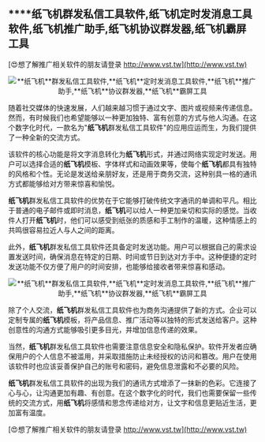 ## ****纸飞机**群发私信工具软件,**纸飞机**定时发消息工具软件,**纸飞机**推广助手,**纸飞机**协议群发器,**纸飞机**霸屏工具**

[😍想了解推广相关软件的朋友请登录 http://www.vst.tw](http://www.vst.tw)

 <center><img src="https://vst.tw/MP4/tuiguang/png/8.png" alt="**纸飞机**群发私信工具软件,**纸飞机**定时发消息工具软件,**纸飞机**推广助手,**纸飞机**协议群发器,**纸飞机**霸屏工具"></center>

随着社交媒体的快速发展，人们越来越习惯于通过文字、图片或视频来传递信息。然而，有时候我们也希望能够以一种更加独特、富有创意的方式与他人沟通。在这个数字化时代，一款名为"**纸飞机**群发私信工具软件"的应用应运而生，为我们提供了一种全新的交流方式。

该软件的核心功能是将文字消息转化为**纸飞机**形式，并通过网络实现定时发送。用户可以选择合适的**纸飞机**模板、字体样式和动画效果等，使每个**纸飞机**都具有独特的风格和个性。无论是发送给亲朋好友，还是用于商务交流，这种别具一格的通讯方式都能够给对方带来惊喜和愉悦。

**纸飞机**群发私信工具软件的优势在于它能够打破传统文字通讯的单调和平凡。相比于普通的电子邮件或即时消息，**纸飞机**可以给人一种更加亲切和实际的感觉。当收件人打开**纸飞机**时，他们可以感受到纸张的质感和手工制作的温暖，这种情感上的共鸣很容易拉近人与人之间的距离。

此外，**纸飞机**群发私信工具软件还具备定时发送功能。用户可以根据自己的需求设置发送时间，确保消息在特定的日期、时间或节日到达对方手中。这种便捷的定时发送功能不仅方便了用户的时间安排，也能够给接收者带来惊喜和感动。

 <center><img src="https://vst.tw/MP4/tuiguang/png/5.png" alt="**纸飞机**群发私信工具软件,**纸飞机**定时发消息工具软件,**纸飞机**推广助手,**纸飞机**协议群发器,**纸飞机**霸屏工具"></center>

除了个人交流，**纸飞机**群发私信工具软件也为商务沟通提供了新的方式。企业可以定制专属的**纸飞机**模板，将产品信息、推广活动等以独特的形式发送给客户。这种创意性的沟通方式能够吸引更多目光，并增加信息传递的效果。

当然，**纸飞机**群发私信工具软件也需要注意信息安全和隐私保护。软件开发者应确保用户的个人信息不被滥用，并采取措施防止未经授权的访问和篡改。用户在使用该软件时也应该妥善保护自己的账号和密码，避免信息泄露和不必要的风险。

**纸飞机**群发私信工具软件的出现为我们的通讯方式增添了一抹新的色彩。它连接了心与心，让沟通更加有趣、有创意。在这个数字化的时代，我们也需要保留一些传统的交流方式，用**纸飞机**将感情和思念传递给对方，让文字和信息更贴近生活，更加富有温度。

[😍想了解推广相关软件的朋友请登录 http://www.vst.tw](http://www.vst.tw)



